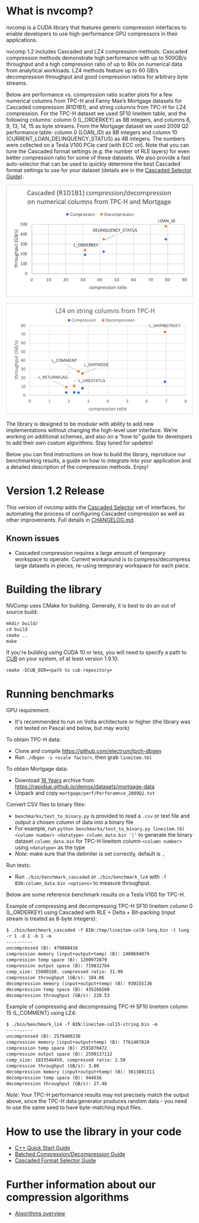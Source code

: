# What is nvcomp?
nvcomp is a CUDA library that features generic compression interfaces to enable developers to use high-performance GPU compressors in their applications.

nvcomp 1.2 includes Cascaded and LZ4 compression methods. Cascaded compression methods demonstrate high performance with up to 500GB/s throughput and a high compression ratio of up to 80x on numerical data from analytical workloads. LZ4 methods feature up to 60 GB/s decompression throughput and good compression ratios for arbitrary byte streams.

Below are performance vs. compression ratio scatter plots for a few numerical columns from TPC-H and Fanny Mae’s Mortgage datasets for Cascaded compression (R1D1B1), and string columns from TPC-H for LZ4 compression. For the TPC-H dataset we used SF10 lineitem table, and the following columns: column 0 (L_ORDERKEY) as 8B integers, and columns 8, 9, 13, 14, 15 as byte streams. From the Mortgage dataset we used 2009 Q2 performance table: column 0 (LOAN_ID) as 8B integers and column 10 (CURRENT_LOAN_DELINQUENCY_STATUS) as 4B integers. The numbers were collected on a Tesla V100 PCIe card (with ECC on). Note that you can tune the Cascaded format settings (e.g. the number of RLE layers) for even better compression ratio for some of these datasets.  We also provide a fast auto-selector that can be used to quickly determine the best Cascaded format settings to use for your dataset (details are in the [Cascaded Selector Guide](doc/selector-quickstart.md)).

![Cascaded compression performance](/doc/cascaded-perf.png)

![LZ4 performance](/doc/LZ4-perf.png)

The library is designed to be modular with ability to add new implementations without changing the high-level user interface. We’re working on additional schemes, and also on a “how to” guide for developers to add their own custom algorithms. Stay tuned for updates!

Below you can find instructions on how to build the library, reproduce our benchmarking results, a guide on how to integrate into your application and a detailed description of the compression methods. Enjoy!

# Version 1.2 Release

This version of nvcomp adds the
[Cascaded Selector](/dec/selector-quickstart) set of interfaces,
for automating the process of configuring Cascaded compression as well as other
improvements.
Full details in [CHANGELOG.md](CHANGELOG.md).

## Known issues

* Cascaded compression requires a large amount of temporary workspace to
operate. Current workaround is to compress/decompress large datasets in pieces,
re-using temporary workspace for each piece.

# Building the library
NVComp uses CMake for building. Generally, it is best to do an out of source build:
```
mkdir build/
cd build
cmake ..
make
```

If you're building using CUDA 10 or less, you will need to specify a path to
[CUB](https://github.com/thrust/cub) on your system, of at least version
1.9.10.

```
cmake -DCUB_DIR=<path to cub repository>
```

# Running benchmarks
GPU requirement:
* It's recommended to run on Volta architecture or higher (the library was not tested on Pascal and below, but may work)

To obtain TPC-H data:
- Clone and compile https://github.com/electrum/tpch-dbgen
- Run `./dbgen -s <scale factor>`, then grab `lineitem.tbl`

To obtain Mortgage data:
- Download [16 Years](http://rapidsai-data.s3-website.us-east-2.amazonaws.com/notebook-mortgage-data/mortgage_2000-2015.tgz) archive from https://rapidsai.github.io/demos/datasets/mortgage-data
- Unpack and copy `mortgage/perf/Perforamnce_2009Q2.txt`

Convert CSV files to binary files:
- `benchmarks/text_to_binary.py` is provided to read a `.csv` or text file and output a chosen column of data into a binary file
- For example, run `python benchmarks/text_to_binary.py lineitem.tbl <column number> <datatype> column_data.bin '|'` to generate the binary dataset `column_data.bin` for TPC-H lineitem column `<column number>` using `<datatype>` as the type
- *Note*: make sure that the delimiter is set correctly, default is `,`

Run tests:
- Run `./bin/benchmark_cascaded` or `./bin/benchmark_lz4` with `-f BIN:column_data.bin <options>` to measure throughput.

Below are some reference benchmark results on a Tesla V100 for TPC-H.

Example of compressing and decompressing TPC-H SF10 lineitem column 0 (L_ORDERKEY) using Cascaded with RLE + Delta + Bit-packing (input stream is treated as 8-byte integers):

```
$ ./bin/benchmark_cascaded -f BIN:/tmp/lineitem-col0-long.bin -t long -r 1 -d 1 -b 1 -m
----------
uncompressed (B): 479888416
compression memory (input+output+temp) (B): 2400694079
compression temp space (B): 1200972879
compression output space (B): 719832784
comp_size: 15000160, compressed ratio: 31.99
compression throughput (GB/s): 184.06
decompression memory (input+output+temp) (B): 930155136
decompression temp space (B): 435266560
decompression throughput (GB/s): 228.53
```

Example of compressing and decompressing TPC-H SF10 lineitem column 15 (L_COMMENT) using LZ4:

```
$ ./bin/benchmark_lz4 -f BIN:lineitem-col15-string.bin -m
----------
uncompressed (B): 2579400236
compression memory (input+output+temp) (B): 7761407820
compression temp space (B): 2591870472
compression output space (B): 2590137112
comp_size: 1033546459, compressed ratio: 2.50
compression throughput (GB/s): 3.00
decompression memory (input+output+temp) (B): 3613891311
decompression temp space (B): 944616
decompression throughput (GB/s): 27.48
```

*Note*: Your TPC-H performance results may not precisely match the output above, since the TPC-H data generator produces random data - you need to use the same seed to have byte-matching input files.

# How to use the library in your code

* [C++ Quick Start Guide](doc/cpp_quickstart.md)
* [Batched Compression/Decompression Guide](doc/batched-quickstart.md)
* [Cascaded Format Selector Guide](doc/selector-quickstart.md)

# Further information about our compression algorithms

* [Algorithms overview](doc/algorithms_overview.md)
